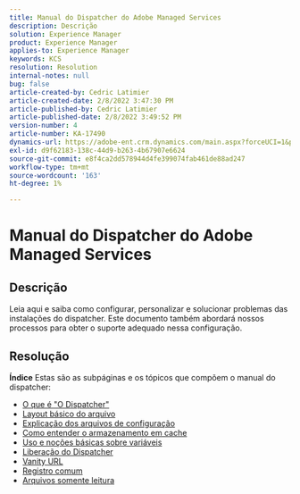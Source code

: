 ```yaml
---
title: Manual do Dispatcher do Adobe Managed Services
description: Descrição
solution: Experience Manager
product: Experience Manager
applies-to: Experience Manager
keywords: KCS
resolution: Resolution
internal-notes: null
bug: false
article-created-by: Cedric Latimier
article-created-date: 2/8/2022 3:47:30 PM
article-published-by: Cedric Latimier
article-published-date: 2/8/2022 3:49:52 PM
version-number: 4
article-number: KA-17490
dynamics-url: https://adobe-ent.crm.dynamics.com/main.aspx?forceUCI=1&pagetype=entityrecord&etn=knowledgearticle&id=7775b268-f688-ec11-93b0-002248083a1c
exl-id: d9f62183-138c-44d9-b263-4b67907e6624
source-git-commit: e8f4ca2dd578944d4fe399074fab461de88ad247
workflow-type: tm+mt
source-wordcount: '163'
ht-degree: 1%

---
```


# Manual do Dispatcher do Adobe Managed Services

## Descrição


Leia aqui e saiba como configurar, personalizar e solucionar problemas das instalações do dispatcher. Este documento também abordará nossos processos para obter o suporte adequado nessa configuração.


## Resolução

<b>Índice</b>
Estas são as subpáginas e os tópicos que compõem o manual do dispatcher:

- [O que é &quot;O Dispatcher&quot;](https://experienceleague.adobe.com/docs/experience-cloud-kcs/kbarticles/KA-17911.html%3Flang%3Den)
- [Layout básico do arquivo](https://experienceleague.adobe.com/docs/experience-cloud-kcs/kbarticles/KA-17502.html%3Flang%3Den)
- [Explicação dos arquivos de configuração](https://experienceleague.adobe.com/docs/experience-cloud-kcs/kbarticles/KA-17477.html%3Flang%3Den)
- [Como entender o armazenamento em cache](https://experienceleague.adobe.com/docs/experience-cloud-kcs/kbarticles/KA-17912.html%3Flang%3Den)
- [Uso e noções básicas sobre variáveis](https://experienceleague.adobe.com/docs/experience-cloud-kcs/kbarticles/KA-17487.html%3Flang%3Den)
- [Liberação do Dispatcher](https://experienceleague.adobe.com/docs/experience-cloud-kcs/kbarticles/KA-17493.html%3Flang%3Den)
- [Vanity URL](https://experienceleague.adobe.com/docs/experience-cloud-kcs/kbarticles/KA-17463.html%3Flang%3Den)
- [Registro comum](https://experienceleague.adobe.com/docs/experience-cloud-kcs/kbarticles/KA-17914.html%3Flang%3Den)
- [Arquivos somente leitura](https://experienceleague.adobe.com/docs/experience-cloud-kcs/kbarticles/KA-17483.html%3Flang%3Den)

